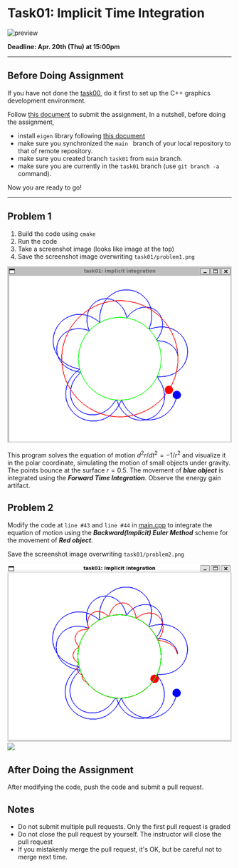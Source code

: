 # Task01: Implicit Time Integration

![preview](preview.png)

**Deadline: Apr. 20th (Thu) at 15:00pm**

----

## Before Doing Assignment

If you have not done the [task00](../task00), do it first to set up the C++ graphics development environment.

Follow [this document](../doc/submit.md) to submit the assignment, In a nutshell, before doing the assignment,

- install `eigen` library following  [this document](../doc/setup_eigen.md)
- make sure you synchronized the `main ` branch of your local repository  to that of remote repository.
- make sure you created branch `task01` from `main` branch.
- make sure you are currently in the `task01` branch (use `git branch -a` command).

Now you are ready to go!

---

## Problem 1

1. Build the code using `cmake`
2. Run the code
3. Take a screenshot image (looks like image at the top)
4. Save the screenshot image overwriting `task01/problem1.png`

![problem1](problem1.png)

This program solves the equation of motion ${d^2 r}/{d t^2} = - {1}/{r^2}$ and visualize it in the polar coordinate, simulating the motion of small objects under gravity. The points bounce at the surface $r=0.5$. The movement of ***blue object*** is integrated using the ***Forward Time Integration***. Observe the energy gain artifact. 



## Problem 2

Modify the code at `line #43`  and `line #44` in [main.cpp](main.cpp) to integrate the equation of motion using the ***Backward(Implicit) Euler Method*** scheme for the movement of ***Red object***. 

Save the screenshot image overwriting `task01/problem2.png`

![problem2](problem2.png)
![](2023-04-24-14-42-36.png)

## After Doing the Assignment

After modifying the code, push the code and submit a pull request.





## Notes

- Do not submit multiple pull requests. Only the first pull request is graded
- Do not close the pull request by yourself. The instructor will close the pull request
- If you mistakenly merge the pull request, it's OK, but be careful not to merge next time. 


